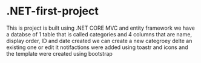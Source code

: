 # .NET-first-project
This is project is built using .NET CORE MVC and entity framework
we have a databse of 1 table that is called categories and 4 columns that are name, display order, ID and date created
we can create a new categroey delte an existing one or edit it 
notifactions were added using toastr and icons and the template were created using bootstrap
